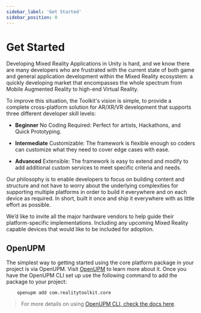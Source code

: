```yaml
---
sidebar_label: 'Get Started'
sidebar_position: 0
---
```


# Get Started

Developing Mixed Reality Applications in Unity is hard, and we know there are many developers who are frustrated with the current state of both game and general application development within the Mixed Reality ecosystem: a quickly developing market that encompasses the whole spectrum from Mobile Augmented Reality to high-end Virtual Reality.

To improve this situation, the Toolkit's vision is simple, to provide a complete cross-platform solution for AR/XR/VR development that supports three different developer skill levels:

- **Beginner** No Coding Required: Perfect for artists, Hackathons, and Quick Prototyping.

- **Intermediate** Customizable: The framework is flexible enough so coders can customize what they need to cover edge cases with ease.

- **Advanced** Extensible: The framework is easy to extend and modify to add additional custom services to meet specific criteria and needs.

Our philosophy is to enable developers to focus on building content and structure and not have to worry about the underlying complexities for supporting multiple platforms in order to build it everywhere and on each device as required.  In short, built it once and ship it everywhere with as little effort as possible.

We’d like to invite all the major hardware vendors to help guide their platform-specific implementations. Including any upcoming Mixed Reality capable devices that would like to be included for adoption.

## OpenUPM

The simplest way to getting started using the core platform package in your project is via OpenUPM. Visit [OpenUPM](https://openupm.com/docs/) to learn more about it. Once you have the OpenUPM CLI set up use the following command to add the package to your project:

```text
    openupm add com.realitytoolkit.core
```

> For more details on using [OpenUPM CLI, check the docs here](https://github.com/openupm/openupm-cli#installation).